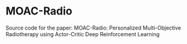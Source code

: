 # MOAC-Radio
Source code for the paper: MOAC-Radio: Personalized Multi-Objective Radiotherapy using Actor-Critic Deep Reinforcement Learning
